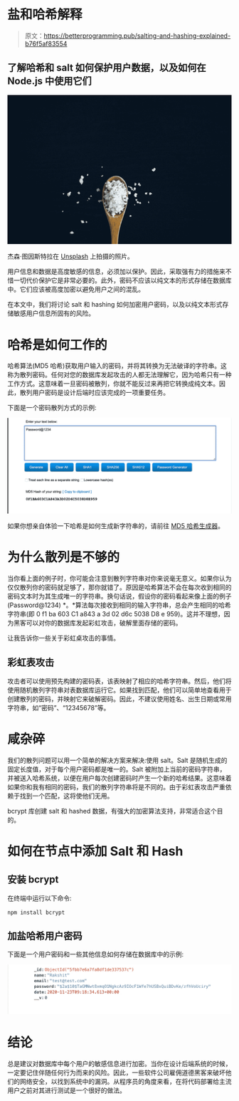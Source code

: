 # 盐和哈希解释

> 原文：<https://betterprogramming.pub/salting-and-hashing-explained-b76f5af83554>

## 了解哈希和 salt 如何保护用户数据，以及如何在 Node.js 中使用它们

![](img/451c3134e55558d2db618234e14fb880.png)

杰森·图因斯特拉在 [Unsplash](https://unsplash.com?utm_source=medium&utm_medium=referral) 上拍摄的照片。

用户信息和数据是高度敏感的信息，必须加以保护。因此，采取强有力的措施来不惜一切代价保护它是非常必要的。此外，密码不应该以纯文本的形式存储在数据库中。它们应该被高度加密以避免用户之间的混乱。

在本文中，我们将讨论 salt 和 hashing 如何加密用户密码，以及以纯文本形式存储敏感用户信息所固有的风险。

# 哈希是如何工作的

哈希算法(MD5 哈希)获取用户输入的密码，并将其转换为无法破译的字符串。这称为散列密码。任何对您的数据库发起攻击的人都无法理解它，因为哈希只有一种工作方式。这意味着一旦密码被散列，你就不能反过来再把它转换成纯文本。因此，散列用户密码是设计后端时应该完成的一项重要任务。

下面是一个密码散列方式的示例:

![](img/f954edd0bb76eb0906a90f21dc39e088.png)

如果你想亲自体验一下哈希是如何生成新字符串的，请前往 [MD5 哈希生成器](https://passwordsgenerator.net/md5-hash-generator/)。

# 为什么散列是不够的

当你看上面的例子时，你可能会注意到散列字符串对你来说毫无意义。如果你认为仅仅散列你的密码就足够了，那你就错了。原因是哈希算法不会在每次收到相同的密码文本时为其生成唯一的字符串。换句话说，假设你的密码看起来像上面的例子(Password@1234) *。*算法每次接收到相同的输入字符串，总会产生相同的哈希字符串(即 0 f1 ba 603 C1 a843 a 3d 02 d6c 5038 D8 e 959)。这并不理想，因为黑客可以对你的数据库发起彩虹攻击，破解里面存储的密码。

让我告诉你一些关于彩虹桌攻击的事情。

## **彩虹表攻击**

攻击者可以使用预先构建的密码表，该表映射了相应的哈希字符串。然后，他们将使用随机散列字符串对表数据库运行它。如果找到匹配，他们可以简单地查看用于创建散列的密码，并映射它来破解密码。因此，不建议使用姓名、出生日期或常用字符串，如“密码”、“12345678”等。

# 咸杂碎

我们的散列问题可以用一个简单的解决方案来解决:使用 salt。Salt 是随机生成的固定长度值，对于每个用户密码都是唯一的。Salt 被附加上当前的密码字符串，并被送入哈希系统，以便在用户每次创建密码时产生一个新的哈希结果。这意味着如果你和我有相同的密码，我们的散列字符串将是不同的。由于彩虹表攻击严重依赖于找到一个匹配，这将使他们无用。

bcrypt 库创建 salt 和 hashed 数据，有强大的加密算法支持，非常适合这个目的。

# 如何在节点中添加 Salt 和 Hash

## **安装 bcrypt**

在终端中运行以下命令:

```
npm install bcrypt
```

## **加盐哈希用户密码**

下面是一个用户密码和一些其他信息如何存储在数据库中的示例:

![](img/21490de8f2bd38fa4a1bce43a31c212d.png)

# 结论

总是建议对数据库中每个用户的敏感信息进行加密。当你在设计后端系统的时候，一定要记住伴随任何行为而来的风险。因此，一些软件公司雇佣道德黑客来破坏他们的网络安全，以找到系统中的漏洞。从程序员的角度来看，在将代码部署给主流用户之前对其进行测试是一个很好的做法。